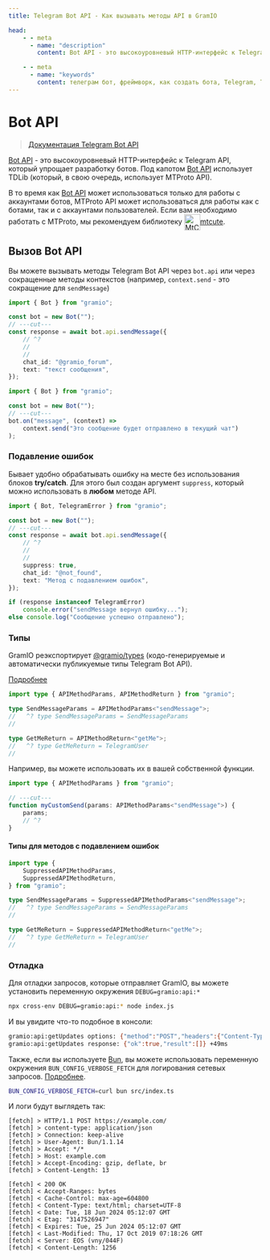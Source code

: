 ```yaml
---
title: Telegram Bot API - Как вызывать методы API в GramIO

head:
    - - meta
      - name: "description"
        content: Bot API - это высокоуровневый HTTP-интерфейс к Telegram API, который упрощает разработку ботов.

    - - meta
      - name: "keywords"
        content: телеграм бот, фреймворк, как создать бота, Telegram, Telegram Bot API, GramIO, TypeScript, JavaScript, Node.JS, Nodejs, Deno, Bun, методы API, вызов методов, обертка API, телеграм методы, HTTP-интерфейс, TDLib, MTProto, отправка запросов, параметры методов, request limit, подавление исключений, типизация, вызов API, send, apiCall
---
```


# Bot API

> [Документация Telegram Bot API](https://core.telegram.org/bots/api)

[Bot API](https://core.telegram.org/bots/api) - это высокоуровневый HTTP-интерфейс к Telegram API, который упрощает разработку ботов.
Под капотом [Bot API](https://core.telegram.org/bots/api) использует TDLib (который, в свою очередь, использует MTProto API).

В то время как [Bot API](https://core.telegram.org/bots/api) может использоваться только для работы с аккаунтами ботов, MTProto API может использоваться для работы как с ботами, так и с аккаунтами пользователей.
Если вам необходимо работать с MTProto, мы рекомендуем библиотеку <a href="https://mtcute.dev/" target="_blank" rel="noopener noreferrer"  class="text-mtcute">
<img src="https://mtcute.dev/mtcute-logo.svg" alt="MtCute Logo" width="32" height="32" style="vertical-align:middle;    display: inline-block;">mtcute</a>.

## Вызов Bot API

Вы можете вызывать методы Telegram Bot API через `bot.api` или через сокращенные методы контекстов (например, `context.send` - это сокращение для `sendMessage`)

```ts twoslash
import { Bot } from "gramio";

const bot = new Bot("");
// ---cut---
const response = await bot.api.sendMessage({
    // ^?
    //
    //
    chat_id: "@gramio_forum",
    text: "текст сообщения",
});
```

```ts twoslash
import { Bot } from "gramio";

const bot = new Bot("");
// ---cut---
bot.on("message", (context) =>
    context.send("Это сообщение будет отправлено в текущий чат")
);
```

### Подавление ошибок

Бывает удобно обрабатывать ошибку на месте без использования блоков **try/catch**. Для этого был создан аргумент `suppress`, который можно использовать в **любом** методе API.

```ts twoslash
import { Bot, TelegramError } from "gramio";

const bot = new Bot("");
// ---cut---
const response = await bot.api.sendMessage({
    // ^?
    //
    //
    suppress: true,
    chat_id: "@not_found",
    text: "Метод с подавлением ошибок",
});

if (response instanceof TelegramError)
    console.error("sendMessage вернул ошибку...");
else console.log("Сообщение успешно отправлено");
```

### Типы

GramIO реэкспортирует [@gramio/types](https://www.npmjs.com/package/@gramio/types) (кодо-генерируемые и автоматически публикуемые типы Telegram Bot API).

[Подробнее](/ru/types/index.html)

```ts twoslash
import type { APIMethodParams, APIMethodReturn } from "gramio";

type SendMessageParams = APIMethodParams<"sendMessage">;
//   ^? type SendMessageParams = SendMessageParams
//

type GetMeReturn = APIMethodReturn<"getMe">;
//   ^? type GetMeReturn = TelegramUser
//
```

Например, вы можете использовать их в вашей собственной функции.

```ts twoslash
import type { APIMethodParams } from "gramio";

// ---cut---
function myCustomSend(params: APIMethodParams<"sendMessage">) {
    params;
    // ^?
}
```

#### Типы для методов с подавлением ошибок

```ts twoslash
import type {
    SuppressedAPIMethodParams,
    SuppressedAPIMethodReturn,
} from "gramio";

type SendMessageParams = SuppressedAPIMethodParams<"sendMessage">;
//   ^? type SendMessageParams = SendMessageParams
//

type GetMeReturn = SuppressedAPIMethodReturn<"getMe">;
//   ^? type GetMeReturn = TelegramUser
//
```

### Отладка

Для отладки запросов, которые отправляет GramIO, вы можете установить переменную окружения `DEBUG=gramio:api:*`

```bash
npx cross-env DEBUG=gramio:api:* node index.js
```

И вы увидите что-то подобное в консоли:

```bash
gramio:api:getUpdates options: {"method":"POST","headers":{"Content-Type":"application/json"},"body":"{\"offset\":0,\"suppress\":true}"} +0ms
gramio:api:getUpdates response: {"ok":true,"result":[]} +49ms
```

Также, если вы используете [Bun](https://bun.sh), вы можете использовать переменную окружения `BUN_CONFIG_VERBOSE_FETCH` для логирования сетевых запросов. [Подробнее](https://bun.sh/docs/runtime/debugger#debugging-network-requests).

```sh
BUN_CONFIG_VERBOSE_FETCH=curl bun src/index.ts
```

И логи будут выглядеть так:

```curl
[fetch] > HTTP/1.1 POST https://example.com/
[fetch] > content-type: application/json
[fetch] > Connection: keep-alive
[fetch] > User-Agent: Bun/1.1.14
[fetch] > Accept: */*
[fetch] > Host: example.com
[fetch] > Accept-Encoding: gzip, deflate, br
[fetch] > Content-Length: 13

[fetch] < 200 OK
[fetch] < Accept-Ranges: bytes
[fetch] < Cache-Control: max-age=604800
[fetch] < Content-Type: text/html; charset=UTF-8
[fetch] < Date: Tue, 18 Jun 2024 05:12:07 GMT
[fetch] < Etag: "3147526947"
[fetch] < Expires: Tue, 25 Jun 2024 05:12:07 GMT
[fetch] < Last-Modified: Thu, 17 Oct 2019 07:18:26 GMT
[fetch] < Server: EOS (vny/044F)
[fetch] < Content-Length: 1256
```
